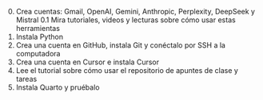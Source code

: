0. Crea cuentas: Gmail, OpenAI, Gemini, Anthropic, Perplexity, DeepSeek y Mistral
   0.1 Mira tutoriales, videos y lecturas sobre cómo usar estas herramientas
1. Instala Python
2. Crea una cuenta en GitHub, instala Git y conéctalo por SSH a la computadora
3. Crea una cuenta en Cursor e instala Cursor
4. Lee el tutorial sobre cómo usar el repositorio de apuntes de clase y tareas
5. Instala Quarto y pruébalo

